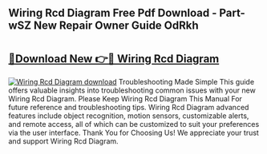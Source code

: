## Wiring Rcd Diagram Free Pdf Download - Part-wSZ New Repair Owner Guide OdRkh

# <h2><a href="http://dfszls6.blite.top/?on=Wiring+Rcd+Diagram">🔗Download New 👉🔴 Wiring Rcd Diagram</a></h2>

[![Wiring Rcd Diagram download](https://i.imgur.com/lujVjoI.png)](http://dfszls6.blite.top/?on=Wiring+Rcd+Diagram)
Troubleshooting Made Simple This guide offers valuable insights into troubleshooting common issues with your new Wiring Rcd Diagram. Please Keep Wiring Rcd Diagram This Manual For future reference and troubleshooting tips. Wiring Rcd Diagram advanced features include object recognition, motion sensors, customizable alerts, and remote access, all of which can be customized to suit your preferences via the user interface. Thank You for Choosing Us! We appreciate your trust and support Wiring Rcd Diagram.
